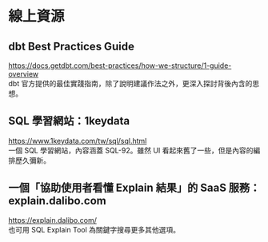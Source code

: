 # 線上資源

## dbt Best Practices Guide
https://docs.getdbt.com/best-practices/how-we-structure/1-guide-overview  
dbt 官方提供的最佳實踐指南，除了說明建議作法之外，更深入探討背後內含的思想。

## SQL 學習網站：1keydata
https://www.1keydata.com/tw/sql/sql.html  
一個 SQL 學習網站，內容涵蓋 SQL-92。雖然 UI 看起來舊了一些，但是內容的編排歷久彌新。

## 一個「協助使用者看懂 Explain 結果」的 SaaS 服務：explain.dalibo.com
https://explain.dalibo.com/  
也可用 SQL Explain Tool 為關鍵字搜尋更多其他選項。
